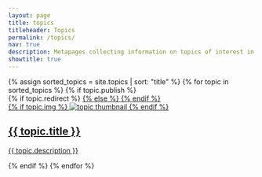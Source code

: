 ```yaml
---
layout: page
title: topics
titleheader: Topics
permalink: /topics/
nav: true
description: Metapages collecting information on topics of interest in the lab. 
showtitle: true
---
```


<div class="projects grid">
  {% assign sorted_topics = site.topics | sort: "title" %}
  {% for topic in sorted_topics %}
      {% if topic.publish %}
          <div class="grid-item">
              {% if topic.redirect %}
                  <a href="{{ topic.redirect }}" target="_blank">
              {% else %}
                  <a href="{{ topic.url | relative_url }}">
              {% endif %}
              <div class="card hoverable">
                {% if topic.img %}
                <img src="{{ topic.img | relative_url }}" alt="topic thumbnail">
                {% endif %}
                <div class="card-body">
                  <h2 class="card-title">{{ topic.title }}</h2>
                  <p class="card-text">{{ topic.description }}</p>
                </div>
              </div>
            </a>
          </div>
      {% endif %}
{% endfor %}
</div>